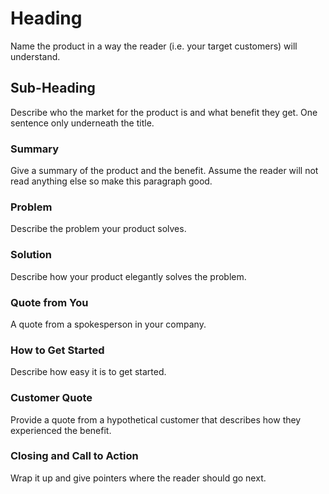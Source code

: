 # Heading

Name the product in a way the reader (i.e. your target customers) will understand.

## Sub-Heading

Describe who the market for the product is and what benefit they get. One sentence only underneath the title.

### Summary 

Give a summary of the product and the benefit. Assume the reader will not read anything else so make this paragraph good.

### Problem

Describe the problem your product solves.

### Solution

Describe how your product elegantly solves the problem.

### Quote from You

A quote from a spokesperson in your company.

### How to Get Started

Describe how easy it is to get started.

### Customer Quote

Provide a quote from a hypothetical customer that describes how they experienced the benefit.

### Closing and Call to Action

Wrap it up and give pointers where the reader should go next.